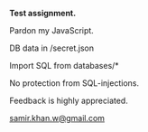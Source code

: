 **Test assignment.** 

Pardon my JavaScript.

DB data in /secret.json

Import SQL from databases/*

No protection from SQL-injections.  

Feedback is highly appreciated. 

samir.khan.w@gmail.com